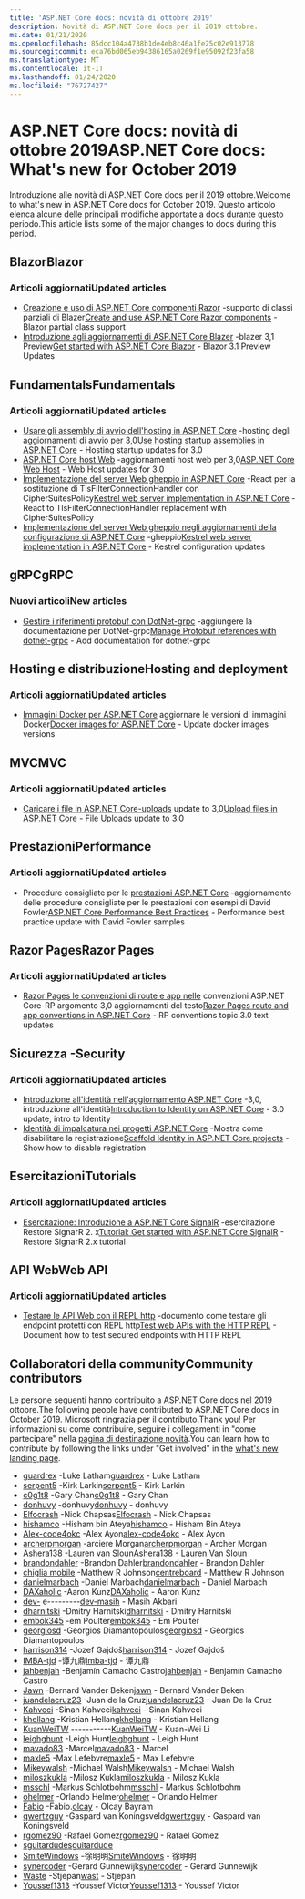 ```yaml
---
title: 'ASP.NET Core docs: novità di ottobre 2019'
description: Novità di ASP.NET Core docs per il 2019 ottobre.
ms.date: 01/21/2020
ms.openlocfilehash: 85dcc104a4738b1de4eb8c46a1fe25c02e913778
ms.sourcegitcommit: eca76bd065eb94386165a0269f1e95092f23fa58
ms.translationtype: MT
ms.contentlocale: it-IT
ms.lasthandoff: 01/24/2020
ms.locfileid: "76727427"
---
```

# <a name="aspnet-core-docs-whats-new-for-october-2019"></a><span data-ttu-id="0fc26-103">ASP.NET Core docs: novità di ottobre 2019</span><span class="sxs-lookup"><span data-stu-id="0fc26-103">ASP.NET Core docs: What's new for October 2019</span></span>

<span data-ttu-id="0fc26-104">Introduzione alle novità di ASP.NET Core docs per il 2019 ottobre.</span><span class="sxs-lookup"><span data-stu-id="0fc26-104">Welcome to what's new in ASP.NET Core docs for October 2019.</span></span> <span data-ttu-id="0fc26-105">Questo articolo elenca alcune delle principali modifiche apportate a docs durante questo periodo.</span><span class="sxs-lookup"><span data-stu-id="0fc26-105">This article lists some of the major changes to docs during this period.</span></span>

## <a name="blazor"></a><span data-ttu-id="0fc26-106">Blazor</span><span class="sxs-lookup"><span data-stu-id="0fc26-106">Blazor</span></span>

### <a name="updated-articles"></a><span data-ttu-id="0fc26-107">Articoli aggiornati</span><span class="sxs-lookup"><span data-stu-id="0fc26-107">Updated articles</span></span>

- <span data-ttu-id="0fc26-108">[Creazione e uso di ASP.NET Core componenti Razor](../blazor/components.md) -supporto di classi parziali di Blazer</span><span class="sxs-lookup"><span data-stu-id="0fc26-108">[Create and use ASP.NET Core Razor components](../blazor/components.md) - Blazor partial class support</span></span>
- <span data-ttu-id="0fc26-109">[Introduzione agli aggiornamenti di ASP.NET Core Blazer](../blazor/get-started.md) -blazer 3,1 Preview</span><span class="sxs-lookup"><span data-stu-id="0fc26-109">[Get started with ASP.NET Core Blazor](../blazor/get-started.md) - Blazor 3.1 Preview Updates</span></span>

## <a name="fundamentals"></a><span data-ttu-id="0fc26-110">Fundamentals</span><span class="sxs-lookup"><span data-stu-id="0fc26-110">Fundamentals</span></span>

### <a name="updated-articles"></a><span data-ttu-id="0fc26-111">Articoli aggiornati</span><span class="sxs-lookup"><span data-stu-id="0fc26-111">Updated articles</span></span>

- <span data-ttu-id="0fc26-112">[Usare gli assembly di avvio dell'hosting in ASP.NET Core](../fundamentals/host/platform-specific-configuration.md) -hosting degli aggiornamenti di avvio per 3,0</span><span class="sxs-lookup"><span data-stu-id="0fc26-112">[Use hosting startup assemblies in ASP.NET Core](../fundamentals/host/platform-specific-configuration.md) - Hosting startup updates for 3.0</span></span>
- <span data-ttu-id="0fc26-113">[ASP.NET Core host Web](../fundamentals/host/web-host.md) -aggiornamenti host web per 3,0</span><span class="sxs-lookup"><span data-stu-id="0fc26-113">[ASP.NET Core Web Host](../fundamentals/host/web-host.md) - Web Host updates for 3.0</span></span>
- <span data-ttu-id="0fc26-114">[Implementazione del server Web gheppio in ASP.NET Core](../fundamentals/servers/kestrel.md) -React per la sostituzione di TlsFilterConnectionHandler con CipherSuitesPolicy</span><span class="sxs-lookup"><span data-stu-id="0fc26-114">[Kestrel web server implementation in ASP.NET Core](../fundamentals/servers/kestrel.md) - React to TlsFilterConnectionHandler replacement with CipherSuitesPolicy</span></span>
- <span data-ttu-id="0fc26-115">[Implementazione del server Web gheppio negli aggiornamenti della configurazione di ASP.NET Core](../fundamentals/servers/kestrel.md) -gheppio</span><span class="sxs-lookup"><span data-stu-id="0fc26-115">[Kestrel web server implementation in ASP.NET Core](../fundamentals/servers/kestrel.md) - Kestrel configuration updates</span></span>

## <a name="grpc"></a><span data-ttu-id="0fc26-116">gRPC</span><span class="sxs-lookup"><span data-stu-id="0fc26-116">gRPC</span></span>

### <a name="new-articles"></a><span data-ttu-id="0fc26-117">Nuovi articoli</span><span class="sxs-lookup"><span data-stu-id="0fc26-117">New articles</span></span>

- <span data-ttu-id="0fc26-118">[Gestire i riferimenti protobuf con DotNet-grpc](../grpc/dotnet-grpc.md) -aggiungere la documentazione per DotNet-grpc</span><span class="sxs-lookup"><span data-stu-id="0fc26-118">[Manage Protobuf references with dotnet-grpc](../grpc/dotnet-grpc.md) - Add documentation for dotnet-grpc</span></span>

## <a name="hosting-and-deployment"></a><span data-ttu-id="0fc26-119">Hosting e distribuzione</span><span class="sxs-lookup"><span data-stu-id="0fc26-119">Hosting and deployment</span></span>

### <a name="updated-articles"></a><span data-ttu-id="0fc26-120">Articoli aggiornati</span><span class="sxs-lookup"><span data-stu-id="0fc26-120">Updated articles</span></span>

- <span data-ttu-id="0fc26-121">[Immagini Docker per ASP.NET Core](../host-and-deploy/docker/building-net-docker-images.md) aggiornare le versioni di immagini Docker</span><span class="sxs-lookup"><span data-stu-id="0fc26-121">[Docker images for ASP.NET Core](../host-and-deploy/docker/building-net-docker-images.md) - Update docker images versions</span></span>

## <a name="mvc"></a><span data-ttu-id="0fc26-122">MVC</span><span class="sxs-lookup"><span data-stu-id="0fc26-122">MVC</span></span>

### <a name="updated-articles"></a><span data-ttu-id="0fc26-123">Articoli aggiornati</span><span class="sxs-lookup"><span data-stu-id="0fc26-123">Updated articles</span></span>

- <span data-ttu-id="0fc26-124">[Caricare i file in ASP.NET Core-uploads](../mvc/models/file-uploads.md) update to 3,0</span><span class="sxs-lookup"><span data-stu-id="0fc26-124">[Upload files in ASP.NET Core](../mvc/models/file-uploads.md) - File Uploads update to 3.0</span></span>

## <a name="performance"></a><span data-ttu-id="0fc26-125">Prestazioni</span><span class="sxs-lookup"><span data-stu-id="0fc26-125">Performance</span></span>

### <a name="updated-articles"></a><span data-ttu-id="0fc26-126">Articoli aggiornati</span><span class="sxs-lookup"><span data-stu-id="0fc26-126">Updated articles</span></span>

- <span data-ttu-id="0fc26-127">Procedure consigliate per le [prestazioni ASP.NET Core](../performance/performance-best-practices.md) -aggiornamento delle procedure consigliate per le prestazioni con esempi di David Fowler</span><span class="sxs-lookup"><span data-stu-id="0fc26-127">[ASP.NET Core Performance Best Practices](../performance/performance-best-practices.md) - Performance best practice update with David Fowler samples</span></span>

## <a name="razor-pages"></a><span data-ttu-id="0fc26-128">Razor Pages</span><span class="sxs-lookup"><span data-stu-id="0fc26-128">Razor Pages</span></span>

### <a name="updated-articles"></a><span data-ttu-id="0fc26-129">Articoli aggiornati</span><span class="sxs-lookup"><span data-stu-id="0fc26-129">Updated articles</span></span>

- <span data-ttu-id="0fc26-130">[Razor Pages le convenzioni di route e app nelle](../razor-pages/razor-pages-conventions.md) convenzioni ASP.NET Core-RP argomento 3,0 aggiornamenti del testo</span><span class="sxs-lookup"><span data-stu-id="0fc26-130">[Razor Pages route and app conventions in ASP.NET Core](../razor-pages/razor-pages-conventions.md) - RP conventions topic 3.0 text updates</span></span>

## <a name="security"></a><span data-ttu-id="0fc26-131">Sicurezza -</span><span class="sxs-lookup"><span data-stu-id="0fc26-131">Security</span></span>

### <a name="updated-articles"></a><span data-ttu-id="0fc26-132">Articoli aggiornati</span><span class="sxs-lookup"><span data-stu-id="0fc26-132">Updated articles</span></span>

- <span data-ttu-id="0fc26-133">[Introduzione all'identità nell'aggiornamento ASP.NET Core](../security/authentication/identity.md) -3,0, introduzione all'identità</span><span class="sxs-lookup"><span data-stu-id="0fc26-133">[Introduction to Identity on ASP.NET Core](../security/authentication/identity.md) - 3.0 update, intro to Identity</span></span>
- <span data-ttu-id="0fc26-134">[Identità di impalcatura nei progetti ASP.NET Core](../security/authentication/scaffold-identity.md) -Mostra come disabilitare la registrazione</span><span class="sxs-lookup"><span data-stu-id="0fc26-134">[Scaffold Identity in ASP.NET Core projects](../security/authentication/scaffold-identity.md) - Show how to disable registration</span></span>

## <a name="tutorials"></a><span data-ttu-id="0fc26-135">Esercitazioni</span><span class="sxs-lookup"><span data-stu-id="0fc26-135">Tutorials</span></span>

### <a name="updated-articles"></a><span data-ttu-id="0fc26-136">Articoli aggiornati</span><span class="sxs-lookup"><span data-stu-id="0fc26-136">Updated articles</span></span>

- <span data-ttu-id="0fc26-137">[Esercitazione: Introduzione a ASP.NET Core SignalR](../tutorials/signalr.md) -esercitazione Restore SignarR 2. x</span><span class="sxs-lookup"><span data-stu-id="0fc26-137">[Tutorial: Get started with ASP.NET Core SignalR](../tutorials/signalr.md) - Restore SignarR 2.x tutorial</span></span>

## <a name="web-api"></a><span data-ttu-id="0fc26-138">API Web</span><span class="sxs-lookup"><span data-stu-id="0fc26-138">Web API</span></span>

### <a name="updated-articles"></a><span data-ttu-id="0fc26-139">Articoli aggiornati</span><span class="sxs-lookup"><span data-stu-id="0fc26-139">Updated articles</span></span>

- <span data-ttu-id="0fc26-140">[Testare le API Web con il REPL http](../web-api/http-repl.md) -documento come testare gli endpoint protetti con REPL http</span><span class="sxs-lookup"><span data-stu-id="0fc26-140">[Test web APIs with the HTTP REPL](../web-api/http-repl.md) - Document how to test secured endpoints with HTTP REPL</span></span>

## <a name="community-contributors"></a><span data-ttu-id="0fc26-141">Collaboratori della community</span><span class="sxs-lookup"><span data-stu-id="0fc26-141">Community contributors</span></span>

<span data-ttu-id="0fc26-142">Le persone seguenti hanno contribuito a ASP.NET Core docs nel 2019 ottobre.</span><span class="sxs-lookup"><span data-stu-id="0fc26-142">The following people have contributed to ASP.NET Core docs in October 2019.</span></span> <span data-ttu-id="0fc26-143">Microsoft ringrazia per il contributo.</span><span class="sxs-lookup"><span data-stu-id="0fc26-143">Thank you!</span></span> <span data-ttu-id="0fc26-144">Per informazioni su come contribuire, seguire i collegamenti in "come partecipare" nella [pagina di destinazione novità](index.yml).</span><span class="sxs-lookup"><span data-stu-id="0fc26-144">You can learn how to contribute by following the links under "Get involved" in the [what's new landing page](index.yml).</span></span>

- <span data-ttu-id="0fc26-145">[guardrex](https://github.com/guardrex) -Luke Latham</span><span class="sxs-lookup"><span data-stu-id="0fc26-145">[guardrex](https://github.com/guardrex) - Luke Latham</span></span>
- <span data-ttu-id="0fc26-146">[serpent5](https://github.com/serpent5) -Kirk Larkin</span><span class="sxs-lookup"><span data-stu-id="0fc26-146">[serpent5](https://github.com/serpent5) - Kirk Larkin</span></span>
- <span data-ttu-id="0fc26-147">[c0g1t8](https://github.com/c0g1t8) -Gary Chan</span><span class="sxs-lookup"><span data-stu-id="0fc26-147">[c0g1t8](https://github.com/c0g1t8) - Gary Chan</span></span>
- <span data-ttu-id="0fc26-148">[donhuvy](https://github.com/donhuvy) -donhuvy</span><span class="sxs-lookup"><span data-stu-id="0fc26-148">[donhuvy](https://github.com/donhuvy) - donhuvy</span></span>
- <span data-ttu-id="0fc26-149">[Elfocrash](https://github.com/Elfocrash) -Nick Chapsas</span><span class="sxs-lookup"><span data-stu-id="0fc26-149">[Elfocrash](https://github.com/Elfocrash) - Nick Chapsas</span></span>
- <span data-ttu-id="0fc26-150">[hishamco](https://github.com/hishamco) -Hisham bin Ateya</span><span class="sxs-lookup"><span data-stu-id="0fc26-150">[hishamco](https://github.com/hishamco) - Hisham Bin Ateya</span></span>
- <span data-ttu-id="0fc26-151">[Alex-code4okc](https://github.com/alex-code4okc) -Alex Ayon</span><span class="sxs-lookup"><span data-stu-id="0fc26-151">[alex-code4okc](https://github.com/alex-code4okc) - Alex Ayon</span></span>
- <span data-ttu-id="0fc26-152">[archerpmorgan](https://github.com/archerpmorgan) -arciere Morgan</span><span class="sxs-lookup"><span data-stu-id="0fc26-152">[archerpmorgan](https://github.com/archerpmorgan) - Archer Morgan</span></span>
- <span data-ttu-id="0fc26-153">[Ashera138](https://github.com/Ashera138) -Lauren van Sloun</span><span class="sxs-lookup"><span data-stu-id="0fc26-153">[Ashera138](https://github.com/Ashera138) - Lauren Van Sloun</span></span>
- <span data-ttu-id="0fc26-154">[brandondahler](https://github.com/brandondahler) -Brandon Dahler</span><span class="sxs-lookup"><span data-stu-id="0fc26-154">[brandondahler](https://github.com/brandondahler) - Brandon Dahler</span></span>
- <span data-ttu-id="0fc26-155">[chiglia mobile](https://github.com/centreboard) -Matthew R Johnson</span><span class="sxs-lookup"><span data-stu-id="0fc26-155">[centreboard](https://github.com/centreboard) - Matthew R Johnson</span></span>
- <span data-ttu-id="0fc26-156">[danielmarbach](https://github.com/danielmarbach) -Daniel Marbach</span><span class="sxs-lookup"><span data-stu-id="0fc26-156">[danielmarbach](https://github.com/danielmarbach) - Daniel Marbach</span></span>
- <span data-ttu-id="0fc26-157">[DAXaholic](https://github.com/DAXaholic) -Aaron Kunz</span><span class="sxs-lookup"><span data-stu-id="0fc26-157">[DAXaholic](https://github.com/DAXaholic) - Aaron Kunz</span></span>
- <span data-ttu-id="0fc26-158">[dev-](https://github.com/dev-masih) e---------</span><span class="sxs-lookup"><span data-stu-id="0fc26-158">[dev-masih](https://github.com/dev-masih) - Masih Akbari</span></span>
- <span data-ttu-id="0fc26-159">[dharnitski](https://github.com/dharnitski) -Dmitry Harnitski</span><span class="sxs-lookup"><span data-stu-id="0fc26-159">[dharnitski](https://github.com/dharnitski) - Dmitry Harnitski</span></span>
- <span data-ttu-id="0fc26-160">[embok345](https://github.com/embok345) -em Poulter</span><span class="sxs-lookup"><span data-stu-id="0fc26-160">[embok345](https://github.com/embok345) - Em Poulter</span></span>
- <span data-ttu-id="0fc26-161">[georgiosd](https://github.com/georgiosd) -Georgios Diamantopoulos</span><span class="sxs-lookup"><span data-stu-id="0fc26-161">[georgiosd](https://github.com/georgiosd) - Georgios Diamantopoulos</span></span>
- <span data-ttu-id="0fc26-162">[harrison314](https://github.com/harrison314) -Jozef Gajdoš</span><span class="sxs-lookup"><span data-stu-id="0fc26-162">[harrison314](https://github.com/harrison314) - Jozef Gajdoš</span></span>
- <span data-ttu-id="0fc26-163">[IMBA-tjd](https://github.com/imba-tjd) -谭九鼎</span><span class="sxs-lookup"><span data-stu-id="0fc26-163">[imba-tjd](https://github.com/imba-tjd) - 谭九鼎</span></span>
- <span data-ttu-id="0fc26-164">[jahbenjah](https://github.com/jahbenjah) -Benjamín Camacho Castro</span><span class="sxs-lookup"><span data-stu-id="0fc26-164">[jahbenjah](https://github.com/jahbenjah) - Benjamín Camacho Castro</span></span>
- <span data-ttu-id="0fc26-165">[Jawn](https://github.com/jawn) -Bernard Vander Beken</span><span class="sxs-lookup"><span data-stu-id="0fc26-165">[jawn](https://github.com/jawn) - Bernard Vander Beken</span></span>
- <span data-ttu-id="0fc26-166">[juandelacruz23](https://github.com/juandelacruz23) -Juan de la Cruz</span><span class="sxs-lookup"><span data-stu-id="0fc26-166">[juandelacruz23](https://github.com/juandelacruz23) - Juan De la Cruz</span></span>
- <span data-ttu-id="0fc26-167">[Kahveci](https://github.com/kahveci) -Sinan Kahveci</span><span class="sxs-lookup"><span data-stu-id="0fc26-167">[kahveci](https://github.com/kahveci) - Sinan Kahveci</span></span>
- <span data-ttu-id="0fc26-168">[khellang](https://github.com/khellang) -Kristian Hellang</span><span class="sxs-lookup"><span data-stu-id="0fc26-168">[khellang](https://github.com/khellang) - Kristian Hellang</span></span>
- <span data-ttu-id="0fc26-169">[KuanWeiTW](https://github.com/KuanWeiTW) -----------</span><span class="sxs-lookup"><span data-stu-id="0fc26-169">[KuanWeiTW](https://github.com/KuanWeiTW) - Kuan-Wei Li</span></span>
- <span data-ttu-id="0fc26-170">[leighghunt](https://github.com/leighghunt) -Leigh Hunt</span><span class="sxs-lookup"><span data-stu-id="0fc26-170">[leighghunt](https://github.com/leighghunt) - Leigh Hunt</span></span>
- <span data-ttu-id="0fc26-171">[mavado83](https://github.com/mavado83) -Marcel</span><span class="sxs-lookup"><span data-stu-id="0fc26-171">[mavado83](https://github.com/mavado83) - Marcel</span></span>
- <span data-ttu-id="0fc26-172">[maxle5](https://github.com/maxle5) -Max Lefebvre</span><span class="sxs-lookup"><span data-stu-id="0fc26-172">[maxle5](https://github.com/maxle5) - Max Lefebvre</span></span>
- <span data-ttu-id="0fc26-173">[Mikeywalsh](https://github.com/Mikeywalsh) -Michael Walsh</span><span class="sxs-lookup"><span data-stu-id="0fc26-173">[Mikeywalsh](https://github.com/Mikeywalsh) - Michael Walsh</span></span>
- <span data-ttu-id="0fc26-174">[miloszkukla](https://github.com/miloszkukla) -Milosz Kukla</span><span class="sxs-lookup"><span data-stu-id="0fc26-174">[miloszkukla](https://github.com/miloszkukla) - Milosz Kukla</span></span>
- <span data-ttu-id="0fc26-175">[msschl](https://github.com/msschl) -Markus Schlotbohm</span><span class="sxs-lookup"><span data-stu-id="0fc26-175">[msschl](https://github.com/msschl) - Markus Schlotbohm</span></span>
- <span data-ttu-id="0fc26-176">[ohelmer](https://github.com/ohelmer) -Orlando Helmer</span><span class="sxs-lookup"><span data-stu-id="0fc26-176">[ohelmer](https://github.com/ohelmer) - Orlando Helmer</span></span>
- <span data-ttu-id="0fc26-177">[Fabio](https://github.com/olcay) -Fabio.</span><span class="sxs-lookup"><span data-stu-id="0fc26-177">[olcay](https://github.com/olcay) - Olcay Bayram</span></span>
- <span data-ttu-id="0fc26-178">[qwertzguy](https://github.com/qwertzguy) -Gaspard van Koningsveld</span><span class="sxs-lookup"><span data-stu-id="0fc26-178">[qwertzguy](https://github.com/qwertzguy) - Gaspard van Koningsveld</span></span>
- <span data-ttu-id="0fc26-179">[rgomez90](https://github.com/rgomez90) -Rafael Gomez</span><span class="sxs-lookup"><span data-stu-id="0fc26-179">[rgomez90](https://github.com/rgomez90) - Rafael Gomez</span></span>
- [<span data-ttu-id="0fc26-180">sguitardude</span><span class="sxs-lookup"><span data-stu-id="0fc26-180">sguitardude</span></span>](https://github.com/sguitardude) 
- <span data-ttu-id="0fc26-181">[SmiteWindows](https://github.com/SmiteWindows) -徐明明</span><span class="sxs-lookup"><span data-stu-id="0fc26-181">[SmiteWindows](https://github.com/SmiteWindows) - 徐明明</span></span>
- <span data-ttu-id="0fc26-182">[synercoder](https://github.com/synercoder) -Gerard Gunnewijk</span><span class="sxs-lookup"><span data-stu-id="0fc26-182">[synercoder](https://github.com/synercoder) - Gerard Gunnewijk</span></span>
- <span data-ttu-id="0fc26-183">[Waste](https://github.com/wast) -Stjepan</span><span class="sxs-lookup"><span data-stu-id="0fc26-183">[wast](https://github.com/wast) - Stjepan</span></span>
- <span data-ttu-id="0fc26-184">[Youssef1313](https://github.com/Youssef1313) -Youssef Victor</span><span class="sxs-lookup"><span data-stu-id="0fc26-184">[Youssef1313](https://github.com/Youssef1313) - Youssef Victor</span></span>
